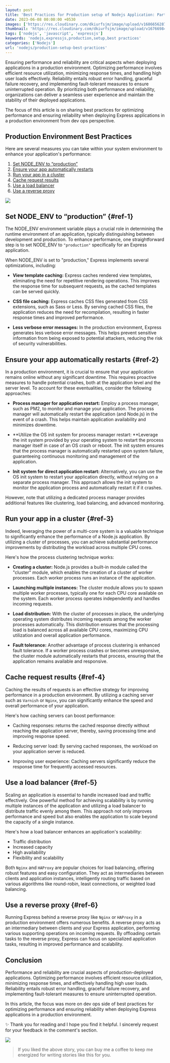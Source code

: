 ```yaml
---
layout: post
title: 'Best Practices for Production setup of Nodejs Application: Part I'
date: 2023-06-08 00:00:00 +0530
images: ['https://res.cloudinary.com/dkiurfsjm/image/upload/v1686656287/expressjs_sgp464.jpg']
thumbnail: 'https://res.cloudinary.com/dkiurfsjm/image/upload/v1676698473/nodejs_dark_cjoudy.png'
tags: ['nodejs', 'javascript', 'expressjs']
keywords: 'nodejs,expressjs,production,setup,best practices'
categories: ['Nodejs']
url: 'nodejs/production-setup-best-practices'
---
```


Ensuring performance and reliability are critical aspects when deploying applications in a production environment. Optimizing performance involves efficient resource utilization, minimizing response times, and handling high user loads effectively. Reliability entails robust error handling, graceful failure recovery, and implementing fault-tolerant measures to ensure uninterrupted operation. By prioritizing both performance and reliability, organizations can deliver a seamless user experience and maintain the stability of their deployed applications.

The focus of this article is on sharing best practices for optimizing performance and ensuring reliability when deploying Express applications in a production environment from dev ops perspective.

## Production Environment Best Practices

Here are several measures you can take within your system environment to enhance your application's performance:

1. [Set NODE_ENV to “production”](#ref-1)
2. [Ensure your app automatically restarts](#ref-2)
3. [Run your app in a cluster](#ref-3)
4. [Cache request results](#ref-4)
5. [Use a load balancer](#ref-5)
6. [Use a reverse proxy](#ref-6)


![](https://res.cloudinary.com/dkiurfsjm/image/upload/v1686656287/expressjs_sgp464.jpg)

## Set NODE_ENV to “production” {#ref-1}

The NODE_ENV environment variable plays a crucial role in determining the runtime environment of an application, typically distinguishing between development and production. To enhance performance, one straightforward step is to set NODE\_ENV to `"production"` specifically for an Express application.

When NODE_ENV is set to "production," Express implements several optimizations, including:

- **View template caching:** Express caches rendered view templates, eliminating the need for repetitive rendering operations. This improves the response time for subsequent requests, as the cached templates can be served quickly.

- **CSS file caching:** Express caches CSS files generated from CSS extensions, such as Sass or Less. By serving cached CSS files, the application reduces the need for recompilation, resulting in faster response times and improved performance.

- **Less verbose error messages:** In the production environment, Express generates less verbose error messages. This helps prevent sensitive information from being exposed to potential attackers, reducing the risk of security vulnerabilities.


## Ensure your app automatically restarts {#ref-2}

In a production environment, it is crucial to ensure that your application remains online without any significant downtime. This requires proactive measures to handle potential crashes, both at the application level and the server level. To account for these eventualities, consider the following approaches:

- **Process manager for application restart:** Employ a process manager, such as PM2, to monitor and manage your application. The process manager will automatically restart the application (and Node.js) in the event of a crash. This helps maintain application availability and minimizes downtime.

- **Utilize the OS init system for process manager restart: **Leverage the init system provided by your operating system to restart the process manager itself in case of an OS crash or reboot. The init system ensures that the process manager is automatically restarted upon system failure, guaranteeing continuous monitoring and management of the application.

- **Init system for direct application restart:** Alternatively, you can use the OS init system to restart your application directly, without relying on a separate process manager. This approach allows the init system to monitor the application process and automatically restart it if it crashes. 

However, note that utilizing a dedicated process manager provides additional features like clustering, load balancing, and advanced monitoring.

## Run your app in a cluster {#ref-3}

Indeed, leveraging the power of a multi-core system is a valuable technique to significantly enhance the performance of a Node.js application. By utilizing a cluster of processes, you can achieve substantial performance improvements by distributing the workload across multiple CPU cores.

Here's how the process clustering technique works:

- **Creating a cluster:** Node.js provides a built-in module called the "cluster" module, which enables the creation of a cluster of worker processes. Each worker process runs an instance of the application.

- **Launching multiple instances:** The cluster module allows you to spawn multiple worker processes, typically one for each CPU core available on the system. Each worker process operates independently and handles incoming requests.

- **Load distribution:** With the cluster of processes in place, the underlying operating system distributes incoming requests among the worker processes automatically. This distribution ensures that the processing load is balanced across all available CPU cores, maximizing CPU utilization and overall application performance.

- **Fault tolerance:** Another advantage of process clustering is enhanced fault tolerance. If a worker process crashes or becomes unresponsive, the cluster module automatically restarts that process, ensuring that the application remains available and responsive.


## Cache request results {#ref-4}

Caching the results of requests is an effective strategy for improving performance in a production environment. By utilizing a caching server such as `Varnish` or `Nginx`, you can significantly enhance the speed and overall performance of your application.

Here's how caching servers can boost performance:

- Caching responses: returns the cached response directly without reaching the application server, thereby, saving processing time and improving response speed.

- Reducing server load: By serving cached responses, the workload on your application server is reduced.

- Improving user experience: Caching servers significantly reduce the response time for frequently accessed resources.


## Use a load balancer {#ref-5}

Scaling an application is essential to handle increased load and traffic effectively. One powerful method for achieving scalability is by running multiple instances of the application and utilizing a load balancer to distribute traffic evenly among them. This approach not only improves performance and speed but also enables the application to scale beyond the capacity of a single instance.

Here's how a load balancer enhances an application's scalability:

- Traffic distribution
- Increased capacity
- High availability
- Flexibility and scalability

Both `Nginx` and `HAProxy` are popular choices for load balancing, offering robust features and easy configuration. They act as intermediaries between clients and application instances, intelligently routing traffic based on various algorithms like round-robin, least connections, or weighted load balancing.

## Use a reverse proxy {#ref-6}

Running Express behind a reverse proxy like `Nginx` or `HAProxy` in a production environment offers numerous benefits. A reverse proxy acts as an intermediary between clients and your Express application, performing various supporting operations on incoming requests. By offloading certain tasks to the reverse proxy, Express can focus on specialized application tasks, resulting in improved performance and scalability.


## Conclusion


Performance and reliability are crucial aspects of production-deployed applications. Optimizing performance involves efficient resource utilization, minimizing response times, and effectively handling high user loads. Reliability entails robust error handling, graceful failure recovery, and implementing fault-tolerant measures to ensure uninterrupted operation. 

In this article, the focus was more on dev ops side of best practices for optimizing performance and ensuring reliability when deploying Express applications in a production environment.

✨ Thank you for reading and I hope you find it helpful. I sincerely request for your feedback in the comment's section.

![](https://cdn-images-1.medium.com/max/1600/0*dMZ0BEHDv4MJYYGW.png)

> If you liked the above story, you can buy me a coffee to keep me energized for writing stories like this for you.